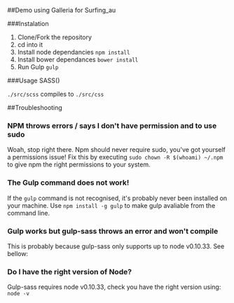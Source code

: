 ##Demo using Galleria for Surfing_au

###Instalation
1. Clone/Fork the repository
2. cd into it
3. Install node dependancies
	`npm install`
4. Install bower dependances
	`bower install`
5. Run Gulp
	`gulp`

###Usage
SASS()

`./src/scss` compiles to `./src/css`

##Troubleshooting
### NPM throws errors / says I don't have permission and to use sudo
Woah, stop right there. Npm should never require sudo, you've got yourself a permissions issue! 
Fix this by executing `sudo chown -R $(whoami) ~/.npm` to give npm the right permissions to your system.

### The Gulp command does not work!
If the `gulp` command is not recognised, it's probably never been installed on your machine.
Use `npm install -g gulp` to make gulp avaliable from the command line.

### Gulp works but gulp-sass throws an error and won't compile
This is probably because gulp-sass only supports up to node v0.10.33. See bellow:

### Do I have the right version of Node?
Gulp-sass requires node v0.10.33, check you have the right version using:
`node -v`